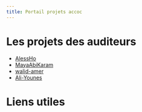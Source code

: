 ```yaml
---
title: Portail projets accoc
---
```


# Les projets des auditeurs

* [AlessHo](https://github.com/AlessHo/Accov_Projet_2017)
* [MayaAbiKaram](https://github.com/MayaAbiKaram/projet2017_ACCOV)
* [walid-amer](https://github.com/AlessHo/Accov_Projet_2017)
* [Ali-Younes](https://github.com/ayounes3333/nfq103)

# Liens utiles


